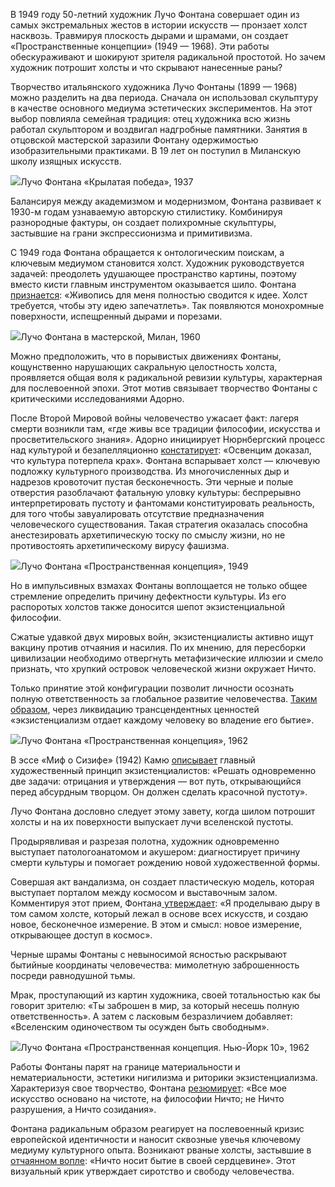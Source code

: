 В 1949 году 50-летний художник Лучо Фонтана совершает один из самых экстремальных жестов в истории искусств — пронзает холст насквозь. Травмируя плоскость дырами и шрамами, он создает «Пространственные концепции» (1949 — 1968). Эти работы обескураживают и шокируют зрителя радикальной простотой. Но зачем художник потрошит холсты и что скрывают нанесенные раны? 

Творчество итальянского художника Лучо Фонтаны (1899 — 1968) можно разделить на два периода. Сначала он использовал скульптуру в качестве основного медиума эстетических экспериментов. На этот выбор повлияла семейная традиция: отец художника всю жизнь работал скульптором и воздвигал надгробные памятники. Занятия в отцовской мастерской заразили Фонтану одержимостью изобразительными практиками. В 19 лет он поступил в Миланскую школу изящных искусств.

![](https://assets.discours.io/unsafe/900x/production/image/7ae475c0-ec46-11ea-ab72-31c8ea09c07e.jpg)Лучо Фонтана «Крылатая победа», 1937

Балансируя между академизмом и модернизмом, Фонтана развивает к 1930-м годам узнаваемую авторскую стилистику. Комбинируя разнородные фактуры, он создает полихромные скульптуры, застывшие на грани экспрессионизма и примитивизма.

С 1949 года Фонтана обращается к онтологическим поискам, а ключевым медиумом становится холст. Художник руководствуется задачей: преодолеть удушающее пространство картины, поэтому вместо кисти главным инструментом оказывается шило. Фонтана [признается](http://mamm-mdf.ru/upload/iblock/5f3/5f3e9cff88c3a302a95321042c5f7e07.pdf): «Живопись для меня полностью сводится к идее. Холст требуется, чтобы эту идею запечатлеть». Так появляются монохромные поверхности, испещренный дырами и порезами.

![](https://assets.discours.io/unsafe/900x/production/image/d6a7e430-b61f-11ea-886e-17de616832f8.png)Лучо Фонтана в мастерской, Милан, 1960

Можно предположить, что в порывистых движениях Фонтаны, кощунственно нарушающих сакральную целостность холста, проявляется общая воля к радикальной ревизии культуры, характерная для послевоенной эпохи. Этот мотив связывает творчество Фонтаны с критическими исследованиями Адорно.

После Второй Мировой войны человечество ужасает факт: лагеря смерти возникли там, «где живы все традиции философии, искусства и просветительского знания». Адорно инициирует Нюрнбергский процесс над культурой и безапелляционно [констатирует](https://filosof.at.ua/_ld/0/6_x78.pdf): «Освенцим доказал, что культура потерпела крах». Фонтана вспарывает холст — ключевую подложку культурного производства. Из многочисленных дыр и надрезов кровоточит пустая бесконечность. Эти черные и полые отверстия разоблачают фатальную уловку культуры: беспрерывно интерпретировать пустоту и фантомами конституировать реальность, для того чтобы завуалировать отсутствие предназначения человеческого существования. Такая стратегия оказалась способна анестезировать архетипическую тоску по смыслу жизни, но не противостоять архетипическому вирусу фашизма.

![](https://assets.discours.io/unsafe/900x/production/image/d186a660-b621-11ea-886e-17de616832f8.jpg)Лучо Фонтана «Пространственная концепция», 1949

Но в импульсивных взмахах Фонтаны воплощается не только общее стремление определить причину дефектности культуры. Из его распоротых холстов также доносится шепот экзистенциальной философии. 

Сжатые удавкой двух мировых войн, экзистенциалисты активно ищут вакцину против отчаяния и насилия. По их мнению, для пересборки цивилизации необходимо отвергнуть метафизические иллюзии и смело признать, что хрупкий островок человеческой жизни окружает Ничто. 

Только принятие этой конфигурации позволит личности осознать полную ответственность за глобальное развитие человечества. [Таким образом](https://scepsis.net/library/id_545.html), через ликвидацию трансцендентных ценностей «экзистенциализм отдает каждому человеку во владение его бытие».

![](https://assets.discours.io/unsafe/900x/production/image/46b63c50-ec48-11ea-ab72-31c8ea09c07e.jpg)Лучо Фонтана «Пространственная концепция», 1962

В эссе «Миф о Сизифе» (1942) Камю [описывает](https://librebook.me/le_mythe_de_sisyphe/vol1/3) главный художественный принцип экзистенциалистов: «Решать одновременно две задачи: отрицания и утверждения — вот путь, открывающийся перед абсурдным творцом. Он должен сделать красочной пустоту».

Лучо Фонтана дословно следует этому завету, когда шилом потрошит холсты и на их поверхности выпускает лучи вселенской пустоты.   


Продырявливая и разрезая полотна, художник одновременно выступает патологоанатомом и акушером: диагностирует причину смерти культуры и помогает рождению новой художественной формы. 

Совершая акт вандализма, он создает пластическую модель, которая выступает порталом между космосом и выставочным залом. Комментируя этот прием, Фонтана[ утверждает](http://mamm-mdf.ru/upload/iblock/5f3/5f3e9cff88c3a302a95321042c5f7e07.pdf): «Я проделываю дыру в том самом холсте, который лежал в основе всех искусств, и создаю новое, бесконечное измерение. В этом и смысл: новое измерение, открывающее доступ в космос». 

Черные шрамы Фонтаны с невыносимой ясностью раскрывают бытийные координаты человечества: мимолетную заброшенность посреди равнодушной тьмы.

Мрак, проступающий из картин художника, своей тотальностью как бы говорит зрителю: «Ты заброшен в мир, за который несешь полную ответственность»‌. А затем с ласковым безразличием добавляет: «Вселенским одиночеством ты осужден быть свободным»‌.

![](https://assets.discours.io/unsafe/900x/production/image/233eafe0-ec49-11ea-ab72-31c8ea09c07e.jpg)Лучо Фонтана «Пространственная концепция. Нью-Йорк 10», 1962

Работы Фонтаны парят на границе материальности и нематериальности, эстетики нигилизма и риторики экзистенциализма. Характеризуя свое творчество, Фонтана [резюмирует](http://cabinetdelart.com/iskusstvo/vandal-ili-hudozhnik-lucho-fontana/): «Все мое искусство основано на чистоте, на философии Ничто; не Ничто разрушения, а Ничто созидания».

Фонтана радикальным образом реагирует на послевоенный кризис европейской идентичности и наносит сквозные увечья ключевому медиуму культурного опыта. Возникают рваные холсты, застывшие в [отчаянном вопле](http://psylib.org.ua/books/sartr03/txt01.htm#4): «Ничто носит бытие в своей сердцевине». Этот визуальный крик утверждает сиротство и свободу человечества.
